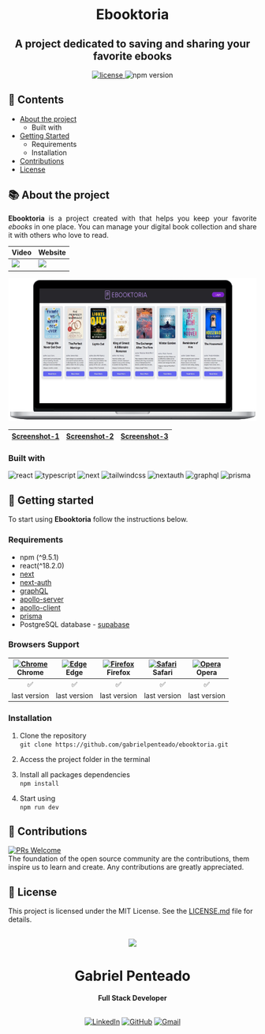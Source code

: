 <h1 align="center">
   <strong>Ebooktoria</strong>
</h1>

<h2 align="center">
  A project dedicated to saving and sharing your favorite ebooks 
</h2>

<div align="center">
  <a href="https://github.com/gabrielpenteado/ebooktoria/blob/main/LICENSE.md">
    <img src="https://img.shields.io/github/license/gabrielpenteado/mydearpage?color=informational" alt="license"/>
  </a>

  <img src="https://img.shields.io/static/v1?label=npm&message=v9.5.1&color=informational&style=flat-square" alt="npm version">

  <!-- <img src="https://img.shields.io/website?down_color=red&down_message=offline&style=flat-square&up_color=008000&up_message=online&url=https%3A%2F%2Fmydearpage.netlify.app" alt="website status"> -->
</div>

## 📑 Contents

- [About the project](#-about-the-project)
  - Built with
- [Getting Started](#-getting-started)
  - Requirements
  - Installation
- [Contributions](#-contributions)
- [License](#-license)
  <br>

## 📚 About the project

<p align="justify"> 
  <strong>Ebooktoria</strong> is a project created with that helps you keep your favorite <em>ebooks</em> in one place. 
  You can manage your digital book collection and share it with others who love to read.
</p>

<div align="center">
  <table>
    <thead>
      <tr>
        <th style="text-align: center">
          Video
        </th>
        <th style="text-align: center">
          Website
        </th>
      </tr>
    </thead>
    <tbody>
      <tr>
        <td>
          <a href="https://youtu.be/jyN4Royj6Io">
            <img src="https://img.shields.io/badge/YouTube-FF0000?style=for-the-badge&logo=youtube&logoColor=white" />
          </a>
        </td>  
        <td>
          <a href="https://ebooktoria.vercel.app">
            <img src="https://img.shields.io/badge/Vercel-000000?style=for-the-badge&logo=vercel&logoColor=white" />
          </a>
        </td>  
      </tr>
    </tbody>
  </table>
</div>

<p align="center">
    <img src="https://raw.githubusercontent.com/gabrielpenteado/ebooktoria/main/public/ebooktoria-readme.png"> 
</p>

<div align="center">
  <table>
    <thead>
      <tr>
        <th style="text-align: center">
          <a href="https://raw.githubusercontent.com/gabrielpenteado/ebooktoria/main/public/screenshot1.jpg">Screenshot-1</a>
        </th>
        <th style="text-align: center">
          <a href="https://raw.githubusercontent.com/gabrielpenteado/ebooktoria/main/public/screenshot2.jpg">Screenshot-2</a>
        </th>
        <th style="text-align: center">
          <a href="https://raw.githubusercontent.com/gabrielpenteado/ebooktoria/main/public/screenshot3.jpg">Screenshot-3</a>
        </th> 
      </tr>
    </thead>
  </table>
</div>

### Built with

![react](https://img.shields.io/badge/React-61DAFB?logo=react&logoColor=000&style=for-the-badge)
![typescript](https://img.shields.io/badge/TypeScript-007ACC?style=for-the-badge&logo=typescript&logoColor=white)
![next](https://img.shields.io/badge/Next.js-000?logo=nextdotjs&logoColor=fff&style=for-the-badge)
![tailwindcss](https://img.shields.io/badge/Tailwind_CSS-38B2AC?style=for-the-badge&logo=tailwind-css&logoColor=white)
![nextauth](https://img.shields.io/badge/NextAuth-black?style=for-the-badge)
![graphql](https://img.shields.io/badge/GraphQL-E10098?logo=graphql&logoColor=fff&style=for-the-badge)
![prisma](https://img.shields.io/badge/Prisma-3982CE?style=for-the-badge&logo=Prisma&logoColor=white)

## 🎨 Getting started

To start using <strong>Ebooktoria</strong> follow the instructions below.

### Requirements

- npm (^9.5.1)
- react(^18.2.0)
- [next](https://nextjs.org/)
- [next-auth](https://next-auth.js.org/)
- [graphQL](https://graphql.org/)
- [apollo-server](https://www.apollographql.com/docs/apollo-server/)
- [apollo-client](https://www.apollographql.com/docs/react/get-started/)
- [prisma](https://www.prisma.io/)
- PostgreSQL database - [supabase](https://supabase.com/)

### Browsers Support

| [<img src="https://raw.githubusercontent.com/alrra/browser-logos/main/src/chrome/chrome_24x24.png" alt="Chrome" />](https://www.google.com/intl/en/chrome/)<br> Chrome | [<img src="https://raw.githubusercontent.com/alrra/browser-logos/main/src/edge/edge_24x24.png" alt="Edge" />](https://www.microsoft.com/en-us/edge)<br> Edge | [<img src="https://raw.githubusercontent.com/alrra/browser-logos/main/src/firefox/firefox_24x24.png" alt="Firefox" />](https://www.mozilla.org/en-US/firefox/new/)<br> Firefox | [<img src="https://raw.githubusercontent.com/alrra/browser-logos/main/src/safari/safari_24x24.png" alt="Safari" />](https://www.apple.com/br/safari/)<br> Safari | [<img src="https://raw.githubusercontent.com/alrra/browser-logos/main/src/opera/opera_24x24.png" alt="Opera" />](https://www.opera.com)<br> Opera |
| :--------------------------------------------------------------------------------------------------------------------------------------------------------------------: | :----------------------------------------------------------------------------------------------------------------------------------------------------------: | :----------------------------------------------------------------------------------------------------------------------------------------------------------------------------: | :--------------------------------------------------------------------------------------------------------------------------------------------------------------: | :-----------------------------------------------------------------------------------------------------------------------------------------------: |
|                                                                                   ✅                                                                                   |                                                                              ✅                                                                              |                                                                                       ✅                                                                                       |                                                                                ✅                                                                                |                                                                        ✅                                                                         |
|                                                                              last version                                                                              |                                                                         last version                                                                         |                                                                                  last version                                                                                  |                                                                           last version                                                                           |                                                                   last version                                                                    |

### Installation

1. Clone the repository<br>
   `git clone https://github.com/gabrielpenteado/ebooktoria.git`

2. Access the project folder in the terminal

3. Install all packages dependencies<br>
   `npm install`

4. Start using<br>
   `npm run dev`
   <br>

## 🤝 Contributions

[![PRs Welcome](https://img.shields.io/badge/PRs-welcome-brightgreen.svg?style=flat-square)](http://makeapullrequest.com)<br>
The foundation of the open source community are the contributions, them inspire us to learn and create. Any contributions are greatly appreciated.

## 📄 License

This project is licensed under the MIT License. See the [LICENSE.md](https://github.com/gabrielpenteado/ebooktoria/blob/main/LICENSE.md) file for details.
<br>
<br>

<div align="center">
  <img src="https://images.weserv.nl/?url=avatars.githubusercontent.com/u/63300269?v=4&h=100&w=100&fit=cover&mask=circle&maxage=7d" />
  <h1>Gabriel Penteado</h1>
  <strong>Full Stack Developer</strong>
  <br/>
  <br/>

[![LinkedIn](https://img.shields.io/badge/LinkedIn-0077B5?style=for-the-badge&logo=linkedin&logoColor=white)](https://www.linkedin.com/in/gabriel-penteado)
[![GitHub](https://img.shields.io/badge/GitHub-100000?style=for-the-badge&logo=github&logoColor=white)](https://github.com/gabrielpenteado)
[![Gmail](https://img.shields.io/badge/gabripenteado@gmail.com-D14836?style=for-the-badge&logo=gmail&logoColor=white)](mailto:gabripenteado@gmail.com)
<br />
<br />

</div>
